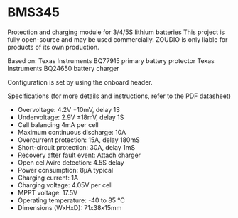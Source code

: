 # BMS345
Protection and charging module for 3/4/5S lithium batteries 
This project is fully open-source and may be used commercially.
ZOUDIO is only liable for products of its own production.

Based on:
Texas Instruments BQ77915 primary battery protector
Texas Instruments BQ24650 battery charger

Configuration is set by using the onboard header. 

Specifications (for more details and instructions, refer to the PDF datasheet)
-	Overvoltage:				4.2V ±10mV, delay 1S
-	Undervoltage: 			2.9V ±18mV, delay 1S
-	Cell balancing 			4mA per cell
-	Maximum continuous discharge:	10A
-	Overcurrent protection: 		15A, delay 180mS
-	Short-circuit protection: 		30A, delay 1mS
-	Recovery after fault event: 		Attach charger
-	Open cell/wire detection:		4.5S delay
-	Power consumption: 			8μA typical
-	Charging current:			1A
-	Charging voltage:			4.05V per cell
-	MPPT voltage:			17.5V
-	Operating temperature: 		-40 to 85 °C
-	Dimensions (WxHxD):		71x38x15mm

